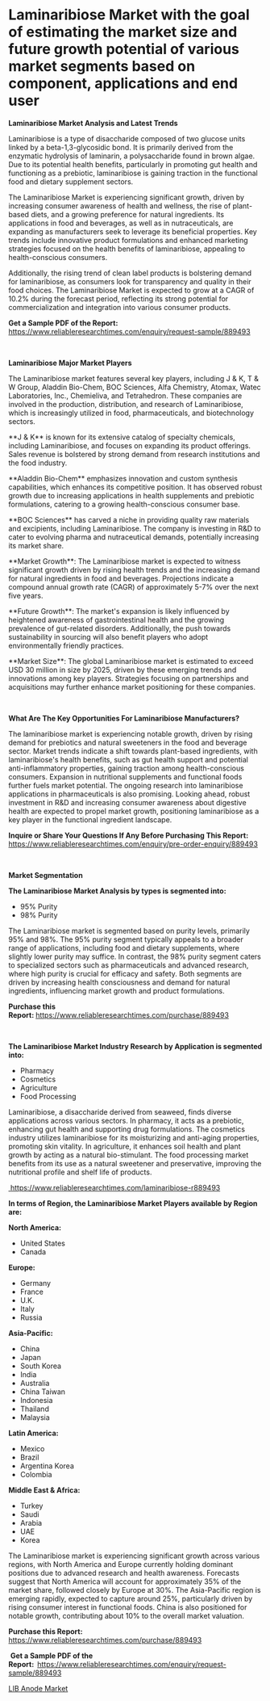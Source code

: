 <p><h1>Laminaribiose Market with the goal of estimating the market size and future growth potential of various market segments based on component, applications and end user</h1></p><p><strong>Laminaribiose Market Analysis and Latest Trends</strong></p>
<p><p>Laminaribiose is a type of disaccharide composed of two glucose units linked by a beta-1,3-glycosidic bond. It is primarily derived from the enzymatic hydrolysis of laminarin, a polysaccharide found in brown algae. Due to its potential health benefits, particularly in promoting gut health and functioning as a prebiotic, laminaribiose is gaining traction in the functional food and dietary supplement sectors.</p><p>The Laminaribiose Market is experiencing significant growth, driven by increasing consumer awareness of health and wellness, the rise of plant-based diets, and a growing preference for natural ingredients. Its applications in food and beverages, as well as in nutraceuticals, are expanding as manufacturers seek to leverage its beneficial properties. Key trends include innovative product formulations and enhanced marketing strategies focused on the health benefits of laminaribiose, appealing to health-conscious consumers.</p><p>Additionally, the rising trend of clean label products is bolstering demand for laminaribiose, as consumers look for transparency and quality in their food choices. The Laminaribiose Market is expected to grow at a CAGR of 10.2% during the forecast period, reflecting its strong potential for commercialization and integration into various consumer products.</p></p>
<p><strong>Get a Sample PDF of the Report:&nbsp;</strong> <a href="https://www.reliableresearchtimes.com/enquiry/request-sample/889493?utm_campaign=3061&utm_medium=2&utm_source=Github&utm_content=ia&utm_term=01042025&utm_id=laminaribiose">https://www.reliableresearchtimes.com/enquiry/request-sample/889493</a></p>
<p>&nbsp;</p>
<p><strong>Laminaribiose Major Market Players</strong></p>
<p><p>The Laminaribiose market features several key players, including J & K, T & W Group, Aladdin Bio-Chem, BOC Sciences, Alfa Chemistry, Atomax, Watec Laboratories, Inc., Chemieliva, and Tetrahedron. These companies are involved in the production, distribution, and research of Laminaribiose, which is increasingly utilized in food, pharmaceuticals, and biotechnology sectors.</p><p>**J & K** is known for its extensive catalog of specialty chemicals, including Laminaribiose, and focuses on expanding its product offerings. Sales revenue is bolstered by strong demand from research institutions and the food industry. </p><p>**Aladdin Bio-Chem** emphasizes innovation and custom synthesis capabilities, which enhances its competitive position. It has observed robust growth due to increasing applications in health supplements and prebiotic formulations, catering to a growing health-conscious consumer base.</p><p>**BOC Sciences** has carved a niche in providing quality raw materials and excipients, including Laminaribiose. The company is investing in R&D to cater to evolving pharma and nutraceutical demands, potentially increasing its market share.</p><p>**Market Growth**: The Laminaribiose market is expected to witness significant growth driven by rising health trends and the increasing demand for natural ingredients in food and beverages. Projections indicate a compound annual growth rate (CAGR) of approximately 5-7% over the next five years.</p><p>**Future Growth**: The market's expansion is likely influenced by heightened awareness of gastrointestinal health and the growing prevalence of gut-related disorders. Additionally, the push towards sustainability in sourcing will also benefit players who adopt environmentally friendly practices.</p><p>**Market Size**: The global Laminaribiose market is estimated to exceed USD 30 million in size by 2025, driven by these emerging trends and innovations among key players. Strategies focusing on partnerships and acquisitions may further enhance market positioning for these companies.</p></p>
<p>&nbsp;</p>
<p><strong>What Are The Key Opportunities For Laminaribiose Manufacturers?</strong></p>
<p><p>The laminaribiose market is experiencing notable growth, driven by rising demand for prebiotics and natural sweeteners in the food and beverage sector. Market trends indicate a shift towards plant-based ingredients, with laminaribiose's health benefits, such as gut health support and potential anti-inflammatory properties, gaining traction among health-conscious consumers. Expansion in nutritional supplements and functional foods further fuels market potential. The ongoing research into laminaribiose applications in pharmaceuticals is also promising. Looking ahead, robust investment in R&D and increasing consumer awareness about digestive health are expected to propel market growth, positioning laminaribiose as a key player in the functional ingredient landscape.</p></p>
<p><strong>Inquire or Share Your Questions If Any Before Purchasing This Report:</strong> <a href="https://www.reliableresearchtimes.com/enquiry/pre-order-enquiry/889493?utm_campaign=3061&utm_medium=2&utm_source=Github&utm_content=ia&utm_term=01042025&utm_id=laminaribiose">https://www.reliableresearchtimes.com/enquiry/pre-order-enquiry/889493</a></p>
<p>&nbsp;</p>
<p><strong>Market Segmentation</strong></p>
<p><strong>The Laminaribiose Market Analysis by types is segmented into:</strong></p>
<p><ul><li>95% Purity</li><li>98% Purity</li></ul></p>
<p><p>The Laminaribiose market is segmented based on purity levels, primarily 95% and 98%. The 95% purity segment typically appeals to a broader range of applications, including food and dietary supplements, where slightly lower purity may suffice. In contrast, the 98% purity segment caters to specialized sectors such as pharmaceuticals and advanced research, where high purity is crucial for efficacy and safety. Both segments are driven by increasing health consciousness and demand for natural ingredients, influencing market growth and product formulations.</p></p>
<p><strong>Purchase this Report:&nbsp;</strong><a href="https://www.reliableresearchtimes.com/purchase/889493?utm_campaign=3061&utm_medium=2&utm_source=Github&utm_content=ia&utm_term=01042025&utm_id=laminaribiose">https://www.reliableresearchtimes.com/purchase/889493</a></p>
<p>&nbsp;</p>
<p><strong>The Laminaribiose Market Industry Research by Application is segmented into:</strong></p>
<p><ul><li>Pharmacy</li><li>Cosmetics</li><li>Agriculture</li><li>Food Processing</li></ul></p>
<p><p>Laminaribiose, a disaccharide derived from seaweed, finds diverse applications across various sectors. In pharmacy, it acts as a prebiotic, enhancing gut health and supporting drug formulations. The cosmetics industry utilizes laminaribiose for its moisturizing and anti-aging properties, promoting skin vitality. In agriculture, it enhances soil health and plant growth by acting as a natural bio-stimulant. The food processing market benefits from its use as a natural sweetener and preservative, improving the nutritional profile and shelf life of products.</p></p>
<p><a href="https://www.reliableresearchtimes.com/laminaribiose-r889493?utm_campaign=3061&utm_medium=2&utm_source=Github&utm_content=ia&utm_term=01042025&utm_id=laminaribiose">&nbsp;https://www.reliableresearchtimes.com/laminaribiose-r889493</a></p>
<p><strong>In terms of Region, the Laminaribiose Market Players available by Region are:</strong></p>
<p>
    <p> <strong> North America: </strong>
        <ul>
            <li>United States</li>
            <li>Canada</li>
        </ul>
        </p> 
    <p> <strong> Europe: </strong>
        <ul>
            <li>Germany</li>
            <li>France</li>
            <li>U.K.</li>
            <li>Italy</li>
            <li>Russia</li>
        </ul>
        </p> 
    <p> <strong> Asia-Pacific: </strong>
        <ul>
            <li>China</li>
            <li>Japan</li>
            <li>South Korea</li>
            <li>India</li>
            <li>Australia</li>
            <li>China Taiwan</li>
            <li>Indonesia</li>
            <li>Thailand</li>
            <li>Malaysia</li>
        </ul>
        </p> 
    <p> <strong> Latin America: </strong>
        <ul>
            <li>Mexico</li>
            <li>Brazil</li>
            <li>Argentina Korea</li>
            <li>Colombia</li>
        </ul>
        </p> 
    <p> <strong> Middle East & Africa: </strong>
        <ul>
            <li>Turkey</li>
            <li>Saudi</li>
            <li>Arabia</li>
            <li>UAE</li>
            <li>Korea</li>
        </ul>
    </p>
    </p>
<p><p>The Laminaribiose market is experiencing significant growth across various regions, with North America and Europe currently holding dominant positions due to advanced research and health awareness. Forecasts suggest that North America will account for approximately 35% of the market share, followed closely by Europe at 30%. The Asia-Pacific region is emerging rapidly, expected to capture around 25%, particularly driven by rising consumer interest in functional foods. China is also positioned for notable growth, contributing about 10% to the overall market valuation.</p></p>
<p><strong>Purchase this Report: </strong><a href="https://www.reliableresearchtimes.com/purchase/889493?utm_campaign=3061&utm_medium=2&utm_source=Github&utm_content=ia&utm_term=01042025&utm_id=laminaribiose">https://www.reliableresearchtimes.com/purchase/889493</a></p>
<p>&nbsp;<strong>Get a Sample PDF of the Report:&nbsp;&nbsp;</strong><a href="https://www.reliableresearchtimes.com/enquiry/request-sample/889493?utm_campaign=3061&utm_medium=2&utm_source=Github&utm_content=ia&utm_term=01042025&utm_id=laminaribiose">https://www.reliableresearchtimes.com/enquiry/request-sample/889493</a></p>
<p><strong></strong></p>
<p><p><a href="https://github.com/jenithschijf/Market-Research-Report-List-1/blob/main/lib-anode-market.md?utm_campaign=3061&utm_medium=2&utm_source=Github&utm_content=ia&utm_term=01042025&utm_id=laminaribiose">LIB Anode Market</a></p></p>